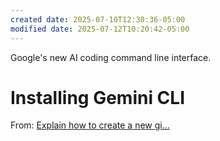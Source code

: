```yaml
---
created date: 2025-07-10T12:30:36-05:00
modified date: 2025-07-12T10:20:42-05:00
---
```

Google's new AI coding command line interface.
# Installing Gemini CLI
From: [Explain how to create a new gi...](https://www.perplexity.ai/search/explain-how-to-create-a-new-gi-QKnEnyGcRj.iWZU6ujlvmQ#0)

